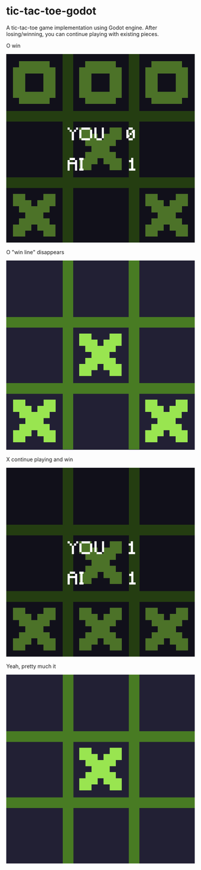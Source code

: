 # tic-tac-toe-godot
A tic-tac-toe game implementation using Godot engine. After losing/winning, you can continue playing with existing pieces.

O win

![O win](https://github.com/enchantmenttable/tic-tac-toe-godot/blob/master/screenshots/screenshot1.png)


O "win line" disappears

![O win line disappears](https://github.com/enchantmenttable/tic-tac-toe-godot/blob/master/screenshots/screenshot2.png)


X continue playing and win

![X continue playing and win](https://github.com/enchantmenttable/tic-tac-toe-godot/blob/master/screenshots/screenshot3.png)


Yeah, pretty much it

![Yeah, pretty much it](https://github.com/enchantmenttable/tic-tac-toe-godot/blob/master/screenshots/screenshot4.png)
